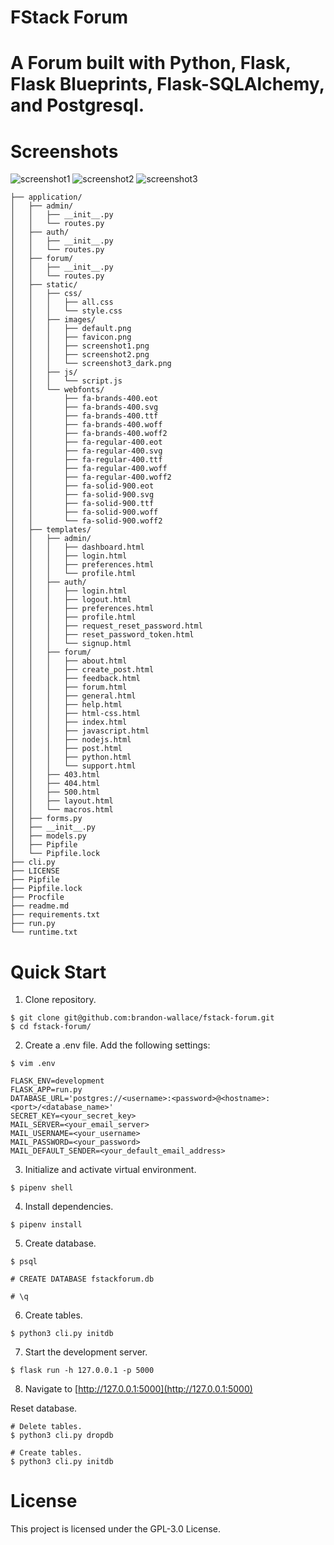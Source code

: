 # FStack Forum

# A Forum built with Python, Flask, Flask Blueprints, Flask-SQLAlchemy, and Postgresql.

# Screenshots

![screenshot1](application/static/images/screenshot1.png)
![screenshot2](application/static/images/screenshot2.png)
![screenshot3](application/static/images/screenshot3_dark.png)

```
├── application/
│   ├── admin/
│   │   ├── __init__.py
│   │   └── routes.py
│   ├── auth/
│   │   ├── __init__.py
│   │   └── routes.py
│   ├── forum/
│   │   ├── __init__.py
│   │   └── routes.py
│   ├── static/
│   │   ├── css/
│   │   │   ├── all.css
│   │   │   └── style.css
│   │   ├── images/
│   │   │   ├── default.png
│   │   │   ├── favicon.png
│   │   │   ├── screenshot1.png
│   │   │   ├── screenshot2.png
│   │   │   └── screenshot3_dark.png
│   │   ├── js/
│   │   │   └── script.js
│   │   └── webfonts/
│   │       ├── fa-brands-400.eot
│   │       ├── fa-brands-400.svg
│   │       ├── fa-brands-400.ttf
│   │       ├── fa-brands-400.woff
│   │       ├── fa-brands-400.woff2
│   │       ├── fa-regular-400.eot
│   │       ├── fa-regular-400.svg
│   │       ├── fa-regular-400.ttf
│   │       ├── fa-regular-400.woff
│   │       ├── fa-regular-400.woff2
│   │       ├── fa-solid-900.eot
│   │       ├── fa-solid-900.svg
│   │       ├── fa-solid-900.ttf
│   │       ├── fa-solid-900.woff
│   │       └── fa-solid-900.woff2
│   ├── templates/
│   │   ├── admin/
│   │   │   ├── dashboard.html
│   │   │   ├── login.html
│   │   │   ├── preferences.html
│   │   │   └── profile.html
│   │   ├── auth/
│   │   │   ├── login.html
│   │   │   ├── logout.html
│   │   │   ├── preferences.html
│   │   │   ├── profile.html
│   │   │   ├── request_reset_password.html
│   │   │   ├── reset_password_token.html
│   │   │   └── signup.html
│   │   ├── forum/
│   │   │   ├── about.html
│   │   │   ├── create_post.html
│   │   │   ├── feedback.html
│   │   │   ├── forum.html
│   │   │   ├── general.html
│   │   │   ├── help.html
│   │   │   ├── html-css.html
│   │   │   ├── index.html
│   │   │   ├── javascript.html
│   │   │   ├── nodejs.html
│   │   │   ├── post.html
│   │   │   ├── python.html
│   │   │   └── support.html
│   │   ├── 403.html
│   │   ├── 404.html
│   │   ├── 500.html
│   │   ├── layout.html
│   │   └── macros.html
│   ├── forms.py
│   ├── __init__.py
│   ├── models.py
│   ├── Pipfile
│   └── Pipfile.lock
├── cli.py
├── LICENSE
├── Pipfile
├── Pipfile.lock
├── Procfile
├── readme.md
├── requirements.txt
├── run.py
└── runtime.txt
```

# Quick Start

1) Clone repository.
```
$ git clone git@github.com:brandon-wallace/fstack-forum.git
$ cd fstack-forum/
```

2) Create a .env file. Add the following settings:
```
$ vim .env

FLASK_ENV=development
FLASK_APP=run.py
DATABASE_URL='postgres://<username>:<password>@<hostname>:<port>/<database_name>'
SECRET_KEY=<your_secret_key>
MAIL_SERVER=<your_email_server>
MAIL_USERNAME=<your_username>
MAIL_PASSWORD=<your_password>
MAIL_DEFAULT_SENDER=<your_default_email_address>
```

3) Initialize and activate virtual environment.
```
$ pipenv shell
```

4) Install dependencies.
```
$ pipenv install
```

5) Create database.
```
$ psql

# CREATE DATABASE fstackforum.db

# \q
```

6) Create tables.
```
$ python3 cli.py initdb

```

7) Start the development server.
```
$ flask run -h 127.0.0.1 -p 5000
```

8) Navigate to [http://127.0.0.1:5000](http://127.0.0.1:5000)


Reset database.
```
# Delete tables.
$ python3 cli.py dropdb

# Create tables.
$ python3 cli.py initdb

```

# License

This project is licensed under the GPL-3.0 License.
